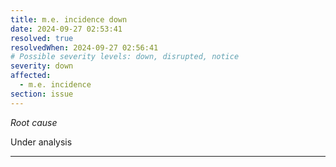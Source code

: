 ```yaml
---
title: m.e. incidence down
date: 2024-09-27 02:53:41
resolved: true
resolvedWhen: 2024-09-27 02:56:41
# Possible severity levels: down, disrupted, notice
severity: down
affected:
  - m.e. incidence
section: issue
---
```


*Root cause*

Under analysis

---


